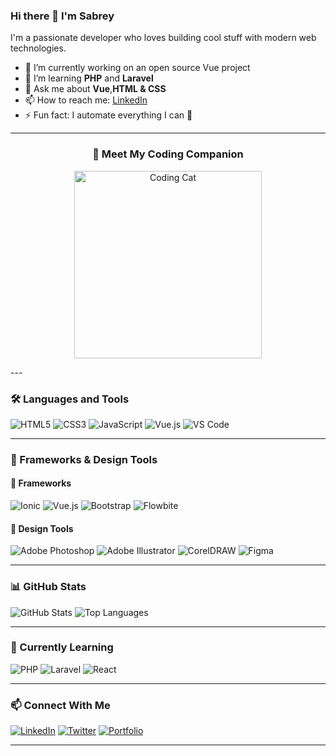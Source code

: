 ### Hi there 👋 I'm Sabrey

I'm a passionate developer who loves building cool stuff with modern web technologies.

- 🔭 I’m currently working on an open source Vue project
- 🌱 I’m learning **PHP** and **Laravel**
- 💬 Ask me about **Vue**,**HTML & CSS**
- 📫 How to reach me: [LinkedIn]()
- ⚡ Fun fact: I automate everything I can 🤖
---
<h3 align="center">🐾 Meet My Coding Companion</h3>
<p align="center">
  <img src="https://media.giphy.com/media/JIX9t2j0ZTN9S/giphy.gif" width="300" alt="Coding Cat" />
</p>
---

### 🛠️ Languages and Tools

![HTML5](https://img.shields.io/badge/-HTML5-E34F26?style=flat-square&logo=html5&logoColor=white)
![CSS3](https://img.shields.io/badge/-CSS3-1572B6?style=flat-square&logo=css3&logoColor=white)
![JavaScript](https://img.shields.io/badge/-JavaScript-F7DF1E?style=flat-square&logo=javascript&logoColor=black)
![Vue.js](https://img.shields.io/badge/-Vue.js-4FC08D?style=flat-square&logo=vue.js&logoColor=white)
![VS Code](https://img.shields.io/badge/-VS%20Code-007ACC?style=flat-square&logo=visual-studio-code&logoColor=white)

---
### 🧩 Frameworks & Design Tools

#### 🚀 Frameworks
![Ionic](https://img.shields.io/badge/-Ionic-3880FF?style=flat-square&logo=ionic&logoColor=white)
![Vue.js](https://img.shields.io/badge/-Vue.js-4FC08D?style=flat-square&logo=vue.js&logoColor=white)
![Bootstrap](https://img.shields.io/badge/-Bootstrap-7952B3?style=flat-square&logo=bootstrap&logoColor=white)
![Flowbite](https://img.shields.io/badge/-Flowbite-3B82F6?style=flat-square&logo=tailwind-css&logoColor=white)

#### 🎨 Design Tools
![Adobe Photoshop](https://img.shields.io/badge/-Photoshop-31A8FF?style=flat-square&logo=adobe-photoshop&logoColor=white)
![Adobe Illustrator](https://img.shields.io/badge/-Illustrator-FF9A00?style=flat-square&logo=adobe-illustrator&logoColor=white)
![CorelDRAW](https://img.shields.io/badge/-CorelDRAW-00B388?style=flat-square&logo=coreldraw&logoColor=white)
![Figma](https://img.shields.io/badge/-Figma-F24E1E?style=flat-square&logo=figma&logoColor=white)

---

### 📊 GitHub Stats

![GitHub Stats](https://github-readme-stats.vercel.app/api?username=yourusername&show_icons=true&theme=radical)
![Top Languages](https://github-readme-stats.vercel.app/api/top-langs/?username=yourusername&layout=compact&theme=radical)

---

### 🌱 Currently Learning

![PHP](https://img.shields.io/badge/-PHP-777BB4?style=flat-square&logo=php&logoColor=white)
![Laravel](https://img.shields.io/badge/-Laravel-FF2D20?style=flat-square&logo=laravel&logoColor=white)
![React](https://img.shields.io/badge/-React-61DAFB?style=flat-square&logo=react&logoColor=black)

---

### 📫 Connect With Me

[![LinkedIn](https://img.shields.io/badge/-LinkedIn-blue?style=flat-square&logo=linkedin&logoColor=white)](https://linkedin.com/in/yourprofile)
[![Twitter](https://img.shields.io/badge/-Twitter-1DA1F2?style=flat-square&logo=twitter&logoColor=white)](https://twitter.com/yourusername)
[![Portfolio](https://img.shields.io/badge/-Portfolio-000?style=flat-square&logo=firefox&logoColor=white)](https://yourwebsite.com)

---

